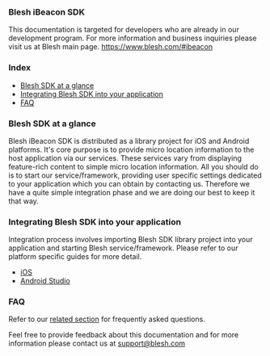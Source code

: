 ### Blesh iBeacon SDK

This documentation is targeted for developers who are already in our development program. For more information and business inquiries please visit us at Blesh main page. https://www.blesh.com/#ibeacon

### Index
* [Blesh SDK at a glance](#blesh-sdk-at-a-glance)
* [Integrating Blesh SDK into your application](#integrating-blesh-sdk-into-your-application)
* [FAQ](#faq)

### Blesh SDK at a glance

Blesh iBeacon SDK is distributed as a library project for iOS and Android platforms. It's core purpose is to provide micro location information to the host application via our services. These services vary from displaying feature-rich content to simple micro location information. All you should do is to start our service/framework, providing user specific settings dedicated to your application which you can obtain by contacting us. Therefore we have a quite simple integration phase and we are doing our best to keep it that way.

### Integrating Blesh SDK into your application

Integration process involves importing Blesh SDK library project into your application and starting Blesh service/framework. Please refer to our platform specific guides for more detail.

* [iOS](https://github.com/bleshcom/sdk/wiki/iOS-integration)
* [Android Studio](https://github.com/bleshcom/sdk/wiki/Android-SDK-Integration-for-Android-Studio)

### FAQ

Refer to our [related section](https://github.com/bleshcom/sdk/wiki/Blesh-SDK-FAQ) for frequently asked questions.

Feel free to provide feedback about this documentation and for more information please contact us at support@blesh.com

